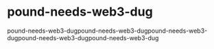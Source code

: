 # pound-needs-web3-dug
pound-needs-web3-dugpound-needs-web3-dugpound-needs-web3-dugpound-needs-web3-dugpound-needs-web3-dug
